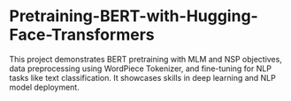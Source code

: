 # Pretraining-BERT-with-Hugging-Face-Transformers
This project demonstrates BERT pretraining with MLM and NSP objectives, data preprocessing using WordPiece Tokenizer, and fine-tuning for NLP tasks like text classification. It showcases skills in deep learning and NLP model deployment.
